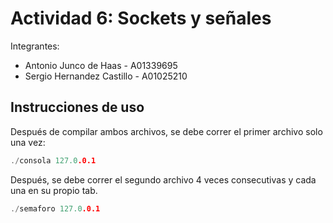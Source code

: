 # Actividad 6: Sockets y señales

Integrantes:

- Antonio Junco de Haas - A01339695
- Sergio Hernandez Castillo - A01025210

## Instrucciones de uso

Después de compilar ambos archivos, se debe correr el primer archivo solo una vez:
```c
./consola 127.0.0.1
``` 
Después, se debe correr el segundo archivo 4 veces consecutivas y cada una en su propio tab.
```c
./semaforo 127.0.0.1
``` 

